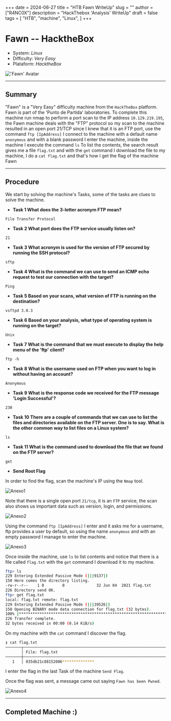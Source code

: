 +++
date = 2024-06-27
title = "HTB Fawn WriteUp"
slug = ""
author = ["R4NC0X"]
description = "HackThebox 'Analysis' WriteUp"
draft = false
tags = [
    "HTB",
    "machine",
    "Linux",
]
+++

# Fawn -- HacktheBox

- System: _Linux_
- Difficulty: _Very Easy_
- Plataform: _HacktheBox_

!['Fawn' Avatar](/images/Fawn/Fawn.webp)

___

## Summary

"Fawn" is a "Very Easy" difficulty machine from the `HackTheBox` platform. Fawn is part of the 'Punto de Partida' laboratories.
To complete this machine run nmap to perform a port scan to the IP address `10.129.219.195`, the Fawn machine deals with the "FTP" protocol so my scan to the machine resulted in an open port 21/TCP since I knew that it is an FTP port, use the command `ftp [IpAddress]` I connect to the machine with a default name `anonymous` and with a blank password I enter the machine, inside the machine I execute the command `ls` To list the contents, the search result gives me a file `flag.txt` and with the `get` command I download the file to my machine, I do a `cat flag.txt` and that's how I get the flag of the machine Fawn

___

## Procedure

We start by solving the machine's Tasks, some of the tasks are clues to solve the machine.

- **Task 1 What does the 3-letter acronym FTP mean?**

`File Transfer Protocol`

- **Task 2 What port does the FTP service usually listen on?**

`21`

- **Task 3 What acronym is used for the version of FTP secured by running the SSH protocol?**

`sftp`

- **Task 4 What is the command we can use to send an ICMP echo request to test our connection with the target?**

`Ping`

- **Task 5 Based on your scans, what version of FTP is running on the destination?**

`vsftpd 3.0.3`

- **Task 6 Based on your analysis, what type of operating system is running on the target?**

`Unix`

- **Task 7 What is the command that we must execute to display the help menu of the 'ftp' client?**

`ftp -h`

- **Task 8 What is the username used on FTP when you want to log in without having an account?**

`Anonymous`

- **Task 9 What is the response code we received for the FTP message 'Login Successful'?**

`230`

- **Task 10 There are a couple of commands that we can use to list the files and directories available on the FTP server. One is to say. What is the other common way to list files on a Linux system?**

`ls`

- **Task 11 What is the command used to download the file that we found on the FTP server?**

`get`

- **Send Root Flag**

In order to find the flag, scan the machine's IP using the `Nmap` tool.

![Anexo1](/images/Fawn/Anexo1.png)

Note that there is a single open port `21/tcp`, it is an `FTP` service, the scan also shows us important data such as version, login, and permissions.

![Anexo2](/images/Fawn/Anexo2.png)

Using the command `ftp [IpAddress]` I enter and it asks me for a username, ftp provides a user by default, so using the name `anonymous` and with an empty password I manage to enter the machine.

![Anexo3](/images/Fawn/Anexo3.png)

Once inside the machine, use `ls` to list contents and notice that there is a file called `flag.txt` with the `get` command I download it to my machine.

``` bash
ftp> ls
229 Entering Extended Passive Mode (|||9137|)
150 Here comes the directory listing.
-rw-r--r--    1 0        0              32 Jun 04  2021 flag.txt
226 Directory send OK.
ftp> get flag.txt
local: flag.txt remote: flag.txt
229 Entering Extended Passive Mode (|||39526|)
150 Opening BINARY mode data connection for flag.txt (32 bytes).
100% |*************************************************************************************************************************************************************************************************|    32       21.25 KiB/s    00:00 ETA
226 Transfer complete.
32 bytes received in 00:00 (0.14 KiB/s)
```
On my machine with the `cat` command I discover the flag.

``` bash
❯ cat flag.txt
───────┬──────────────────────────────────────────────────────────────────────────────────────────────────────────────────────────────────────────────────────────────────────────────────────────────────────────────────────────────────────
       │ File: flag.txt
───────┼──────────────────────────────────────────────────────────────────────────────────────────────────────────────────────────────────────────────────────────────────────────────────────────────────────────────────────────────────────
   1   │ 035db21c88152006**************

```
I enter the flag in the last Task of the machine `Send Flag`.

Once the flag was sent, a message came out saying `Fawn has been Pwned`.

![Anexo4](/images/Fawn/Anexo4.png)
___

## Completed Machine :)





